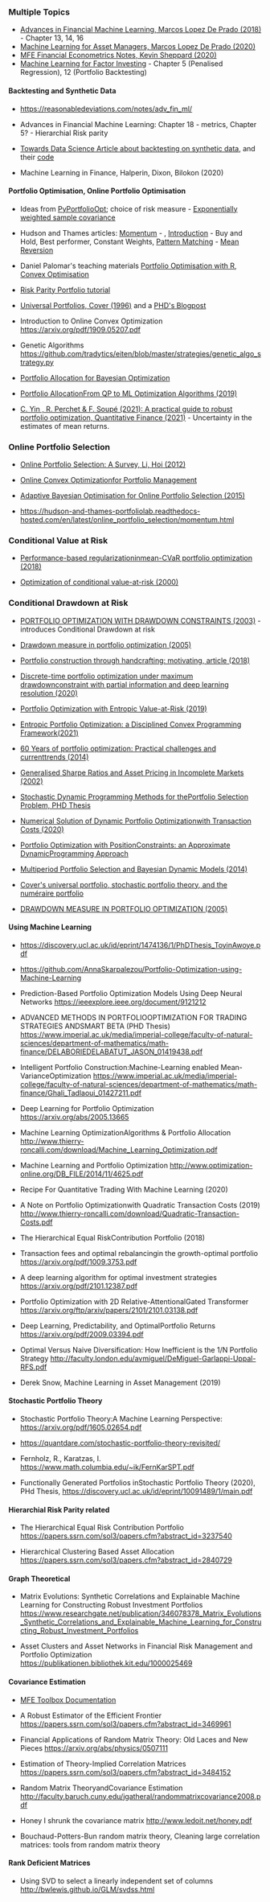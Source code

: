 ### Multiple Topics
+ [Advances in Financial Machine Learning, Marcos Lopez De Prado (2018)](https://www.amazon.co.uk/Advances-Financial-Machine-Learning-Marcos/dp/1119482089) - Chapter 13, 14, 16
+ [Machine Learning for Asset Managers, Marcos Lopez De Prado (2020)](https://www.amazon.co.uk/Machine-Learning-Managers-Elements-Quantitative/dp/1108792898)
+ [MFE Financial Econometrics Notes, Kevin Sheppard (2020)](https://www.kevinsheppard.com/teaching/mfe/notes/)
+ [Machine Learning for Factor Investing](http://www.mlfactor.com/backtest.html) - Chapter 5 (Penalised Regression), 12 (Portfolio Backtesting)

#### Backtesting and Synthetic Data
+ https://reasonabledeviations.com/notes/adv_fin_ml/

+ Advances in Financial Machine Learning: Chapter 18 -  metrics, Chapter 5? - Hierarchial Risk parity

+ [Towards Data Science Article about backtesting on synthetic data](https://towardsdatascience.com/ai-in-finance-how-to-finally-start-to-believe-your-backtests-2-3-adfd13da20ec),  and their [code](https://github.com/Rachnog/Advanced-Deep-Trading/blob/master/proba_backtest/Stochastic%20Simulations.ipynb)

+ Machine Learning in Finance, Halperin, Dixon, Bilokon (2020)



#### Portfolio Optimisation, Online Portfolio Optimisation

+ Ideas from [PyPortfolioOpt](https://github.com/robertmartin8/PyPortfolioOpt); choice of risk measure - [Exponentially weighted sample covariance](https://reasonabledeviations.com/2018/08/15/exponential-covariance/)

+ Hudson and Thames articles: [Momentum](https://hudsonthames.org/online-portfolio-selection-momentum/) - , [Introduction](https://hudsonthames.org/introducing-online-portfolio-selection/) - Buy and Hold, Best performer, Constant Weights, [Pattern Matching](https://hudsonthames.org/online-portfolio-selection-pattern-matching/) - [Mean Reversion](https://hudsonthames.org/online-portfolio-selection-mean-reversion/)

+ Daniel Palomar's teaching materials [Portfolio Optimisation with R](https://www.danielppalomar.com/mafs5310---portfolio-optimization-with-r-fall-2020-21.html), [Convex Optimisation](https://www.danielppalomar.com/elec5470---convex-optimization-fall-2020-21.html) 

+ [Risk Parity Portfolio tutorial](https://www.youtube.com/watch?v=xb1Xxf5LQks)

+ [Universal Portfolios, Cover (1996)](http://web.mit.edu/6.454/www/www_fall_2001/shaas/universal_portfolios.pdf) and a [PHD's Blogpost](https://andrewcharlesjones.github.io/posts/2020/01/universalportfolios/)

+ Introduction to Online Convex Optimization https://arxiv.org/pdf/1909.05207.pdf

+ Genetic Algorithms https://github.com/tradytics/eiten/blob/master/strategies/genetic_algo_strategy.py

+ [Portfolio Allocation for Bayesian Optimization](https://www.cs.ubc.ca/~nando/papers/uaiBayesOpt.pdf)

+ [Portfolio AllocationFrom QP to ML Optimization Algorithms (2019)](http://www.thierry-roncalli.com/download/QP-ML-Portfolio-Optimization.pdf)

+ [C. Yin , R. Perchet & F. Soupé (2021): A practical guide to robust portfolio optimization, Quantitative Finance (2021)](https://www.tandfonline.com/doi/pdf/10.1080/14697688.2020.1849780?needAccess=true) - Uncertainty in the estimates of mean returns.


### Online Portfolio Selection

+ [Online Portfolio Selection: A Survey, Li, Hoi (2012)](https://arxiv.org/pdf/1212.2129.pdf)

+ [Online Convex Optimizationfor Portfolio Management](https://marinballu.github.io/papers/OCO_Ballu19.pdf)

+ [Adaptive Bayesian Optimisation for Online Portfolio Selection (2015)](https://www.robots.ox.ac.uk/~sjrob/Pubs/NyikosaOsborneRobertsNipsBayesopt2015.pdf)

+ https://hudson-and-thames-portfoliolab.readthedocs-hosted.com/en/latest/online_portfolio_selection/momentum.html




### Conditional Value at Risk

+ [Performance-based regularizationinmean-CVaR portfolio optimization (2018)](https://arxiv.org/pdf/1111.2091.pdf)

+ [Optimization of conditional value-at-risk (2000)](https://www.ise.ufl.edu/uryasev/files/2011/11/CVaR1_JOR.pdf)

### Conditional Drawdown at Risk
+ [PORTFOLIO OPTIMIZATION WITH DRAWDOWN CONSTRAINTS (2003)](https://www.ise.ufl.edu/uryasev/files/2011/11/drawdown.pdf) - introduces Conditional Drawdown at risk

+ [Drawdown measure in portfolio optimization (2005)](https://www.worldscientific.com/doi/abs/10.1142/S0219024905002767)

+ [Portfolio construction through handcrafting: motivating, article (2018)](https://qoppac.blogspot.com/2018/12/portfolio-construction-through.html)

+ [Discrete-time portfolio optimization under maximum drawdownconstraint with partial information and deep learning resolution (2020)](https://arxiv.org/pdf/2010.15779.pdf)

+ [Portfolio Optimization with Entropic Value-at-Risk (2019)](https://arxiv.org/ftp/arxiv/papers/1708/1708.05713.pdf)

+ [Entropic Portfolio Optimization: a Disciplined Convex Programming Framework(2021)](#)

+ [60 Years of portfolio optimization: Practical challenges and currenttrends (2014)](#) 

+ [Generalised Sharpe Ratios and Asset Pricing in Incomplete Markets (2002)](https://papers.ssrn.com/sol3/papers.cfm?abstract_id=244731)

+ [Stochastic Dynamic Programming Methods for thePortfolio Selection Problem, PHD Thesis](http://etheses.lse.ac.uk/724/1/Karamanis_Stochastic_dynamic_programming_2013.pdf)

+ [Numerical Solution of Dynamic Portfolio Optimizationwith Transaction Costs (2020)](https://arxiv.org/pdf/2003.01809.pdf)

+ [Portfolio Optimization with PositionConstraints: an Approximate DynamicProgramming Approach](http://www.columbia.edu/~mh2078/ADP_Dual_Oct06.pdf)

+ [Multiperiod Portfolio Selection and Bayesian Dynamic Models (2014)](https://www.researchgate.net/publication/266004623_Multiperiod_Portfolio_Selection_and_Bayesian_Dynamic_Models)

+ [Cover's universal portfolio, stochastic portfolio theory, and the numéraire portfolio](https://onlinelibrary.wiley.com/doi/abs/10.1111/mafi.12201)

+ [DRAWDOWN MEASURE IN PORTFOLIO OPTIMIZATION (2005)](https://econpapers.repec.org/article/wsiijtafx/v_3a08_3ay_3a2005_3ai_3a01_3an_3as0219024905002767.htm)

#### Using Machine Learning
+ https://discovery.ucl.ac.uk/id/eprint/1474136/1/PhDThesis_ToyinAwoye.pdf

+ https://github.com/AnnaSkarpalezou/Portfolio-Optimization-using-Machine-Learning

+ Prediction-Based Portfolio Optimization Models Using Deep Neural Networks https://ieeexplore.ieee.org/document/9121212

+ ADVANCED METHODS IN PORTFOLIOOPTIMIZATION FOR TRADING STRATEGIES ANDSMART BETA (PHD Thesis) https://www.imperial.ac.uk/media/imperial-college/faculty-of-natural-sciences/department-of-mathematics/math-finance/DELABORIEDELABATUT_JASON_01419438.pdf

+ Intelligent Portfolio Construction:Machine-Learning enabled Mean-VarianceOptimization https://www.imperial.ac.uk/media/imperial-college/faculty-of-natural-sciences/department-of-mathematics/math-finance/Ghali_Tadlaoui_01427211.pdf

+ Deep Learning for Portfolio Optimization https://arxiv.org/abs/2005.13665

+ Machine Learning OptimizationAlgorithms & Portfolio Allocation http://www.thierry-roncalli.com/download/Machine_Learning_Optimization.pdf

+ Machine Learning and Portfolio Optimization http://www.optimization-online.org/DB_FILE/2014/11/4625.pdf

+ Recipe For Quantitative Trading With Machine Learning (2020)

+ A Note on Portfolio Optimizationwith Quadratic Transaction Costs (2019) http://www.thierry-roncalli.com/download/Quadratic-Transaction-Costs.pdf
 
+ The Hierarchical Equal RiskContribution Portfolio (2018) 
 
+ Transaction fees and optimal rebalancingin the growth-optimal portfolio https://arxiv.org/pdf/1009.3753.pdf

+ A deep learning algorithm for optimal investment strategies https://arxiv.org/pdf/2101.12387.pdf

+ Portfolio Optimization with 2D Relative-AttentionalGated Transformer https://arxiv.org/ftp/arxiv/papers/2101/2101.03138.pdf

+ Deep Learning, Predictability, and OptimalPortfolio Returns https://arxiv.org/pdf/2009.03394.pdf

+ Optimal Versus Naive Diversification: How Inefficient is the 1/N Portfolio Strategy http://faculty.london.edu/avmiguel/DeMiguel-Garlappi-Uppal-RFS.pdf

+ Derek Snow, Machine Learning in Asset Management (2019)

#### Stochastic Portfolio Theory
+ Stochastic Portfolio Theory:A Machine Learning Perspective: https://arxiv.org/pdf/1605.02654.pdf
+ https://quantdare.com/stochastic-portfolio-theory-revisited/
+ Fernholz, R., Karatzas, I. https://www.math.columbia.edu/~ik/FernKarSPT.pdf

+ Functionally Generated Portfolios inStochastic Portfolio Theory (2020), PHd Thesis, https://discovery.ucl.ac.uk/id/eprint/10091489/1/main.pdf


#### Hierarchial Risk Parity related
+ The Hierarchical Equal Risk Contribution Portfolio https://papers.ssrn.com/sol3/papers.cfm?abstract_id=3237540

+ Hierarchical Clustering Based Asset Allocation https://papers.ssrn.com/sol3/papers.cfm?abstract_id=2840729

#### Graph Theoretical

+ Matrix Evolutions: Synthetic Correlations and Explainable Machine Learning for Constructing Robust Investment Portfolios https://www.researchgate.net/publication/346078378_Matrix_Evolutions_Synthetic_Correlations_and_Explainable_Machine_Learning_for_Constructing_Robust_Investment_Portfolios

+ Asset Clusters and Asset Networks in Financial Risk Management and Portfolio Optimization https://publikationen.bibliothek.kit.edu/1000025469

#### Covariance Estimation
+ [MFE Toolbox Documentation](https://www.kevinsheppard.com/files/code/matlab/mfe-toolbox-documentation.pdf)

+ A Robust Estimator of the Efficient Frontier https://papers.ssrn.com/sol3/papers.cfm?abstract_id=3469961

+ Financial Applications of Random Matrix Theory: Old Laces and New Pieces https://arxiv.org/abs/physics/0507111

+ Estimation of Theory-Implied Correlation Matrices https://papers.ssrn.com/sol3/papers.cfm?abstract_id=3484152

+ Random Matrix TheoryandCovariance Estimation http://faculty.baruch.cuny.edu/jgatheral/randommatrixcovariance2008.pdf

+ Honey I shrunk the covariance matrix http://www.ledoit.net/honey.pdf

+ Bouchaud-Potters-Bun random matrix theory, Cleaning large correlation matrices: tools from random matrix theory

#### Rank Deficient Matrices

+ Using SVD to select a linearly independent set of columns http://bwlewis.github.io/GLM/svdss.html